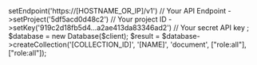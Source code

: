 <?php

use Getapp\Client;
use Getapp\Services\Database;

$client = new Client();

$client
    ->setEndpoint('https://[HOSTNAME_OR_IP]/v1') // Your API Endpoint
    ->setProject('5df5acd0d48c2') // Your project ID
    ->setKey('919c2d18fb5d4...a2ae413da83346ad2') // Your secret API key
;

$database = new Database($client);

$result = $database->createCollection('[COLLECTION_ID]', '[NAME]', 'document', ["role:all"], ["role:all"]);